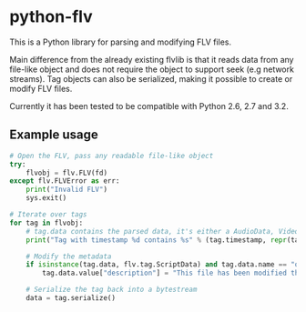 python-flv
==========
This is a Python library for parsing and modifying FLV files.

Main difference from the already existing flvlib is that it reads data from any file-like object and does not require the object to support seek (e.g network streams). Tag objects can also be serialized, making it possible to create or modify FLV files.

Currently it has been tested to be compatible with Python 2.6, 2.7 and 3.2.


Example usage
-------------

```python
# Open the FLV, pass any readable file-like object
try:
    flvobj = flv.FLV(fd)
except flv.FLVError as err:
    print("Invalid FLV")
    sys.exit()

# Iterate over tags
for tag in flvobj:
    # tag.data contains the parsed data, it's either a AudioData, VideoData or ScriptData object
    print("Tag with timestamp %d contains %s" % (tag.timestamp, repr(tag.data)))

    # Modify the metadata
    if isinstance(tag.data, flv.tag.ScriptData) and tag.data.name == "onMetaData":
        tag.data.value["description"] = "This file has been modified through python!"

    # Serialize the tag back into a bytestream
    data = tag.serialize()

```

